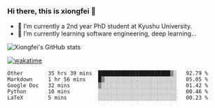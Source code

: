 ### Hi there, this is xiongfei 👋


- 🔭 I’m currently a 2nd year PhD student at Kyushu University.
- 🌱 I’m currently learning software engineering, deep learning...

<!--
**Toma62299781/Toma62299781** is a ✨ _special_ ✨ repository because its `README.md` (this file) appears on your GitHub profile.
Here are some ideas to get you started:
-->

![Xiongfei's GitHub stats](https://github-readme-stats.vercel.app/api?username=Toma62299781)


[![wakatime](https://wakatime.com/badge/user/9e8d5516-d162-43e7-9563-87295d455a71.svg)](https://wakatime.com/@9e8d5516-d162-43e7-9563-87295d455a71)

<!--START_SECTION:waka-->
```text
Other        35 hrs 39 mins  ███████████████████████▒░   92.79 % 
Markdown     1 hr 56 mins    █▒░░░░░░░░░░░░░░░░░░░░░░░   05.05 % 
Google Doc   32 mins         ▒░░░░░░░░░░░░░░░░░░░░░░░░   01.42 % 
Python       10 mins         ░░░░░░░░░░░░░░░░░░░░░░░░░   00.46 % 
LaTeX        5 mins          ░░░░░░░░░░░░░░░░░░░░░░░░░   00.23 % 
```
<!--END_SECTION:waka-->


